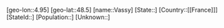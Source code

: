 ﻿---
location: [48.5,4.95]
mapzoom: [7,12] 
mapmarker: city 
type: City
tags:
- geo/City


SpocWebEntityId: 35221
isDeleted: false
confidential: public

---
[geo-lon::4.95]
[geo-lat::48.5]
[name::Vassy]
[State::]
[Country::[[France]]]
[StateId::]
[Population::]
[Unknown::]

